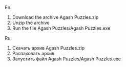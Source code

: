 En:
1. Download the archive Agash Puzzles.zip
2. Unzip the archive
3. Run the file Agash Puzzles/Agash Puzzles.exe

Ru:
1. Скачать архив Agash Puzzles.zip
2. Распаковать архив
3. Запустить файл Agash Puzzles/Agash Puzzles.exe
